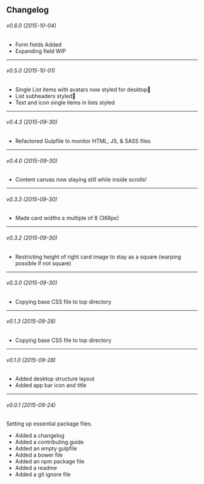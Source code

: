 ## Changelog
###### v0.6.0 (2015-10-04) ######
- Form fields Added
- Expanding field WIP

---

###### v0.5.0 (2015-10-01) ######
- Single List items with avatars now styled for desktop
- List subheaders styled
- Text and icon single items in lists styled

---

###### v0.4.3 (2015-09-30) ######
- Refactored Gulpfile to monitor HTML, JS, & SASS files

---

###### v0.4.0 (2015-09-30) ######
- Content canvas now staying still while inside scrolls!

---

###### v0.3.3 (2015-09-30) ######
- Made card widths a multiple of 8 (368px)
---

###### v0.3.2 (2015-09-30) ######
- Restricting height of right card image to stay as a square (warping possible if not square)

---

###### v0.3.0 (2015-09-30) ######
- Copying base CSS file to top directory

---

###### v0.1.3 (2015-09-28) ######
- Copying base CSS file to top directory

---

###### v0.1.0 (2015-09-28) ######
- Added desktop structure layout
- Added app bar icon and title

---
###### v0.0.1 (2015-09-24) ######
Setting up essential package files.

- Added a changelog
- Added a contributing guide
- Added an empty gulpfile
- Added a bower file
- Added an npm package file
- Added a readme
- Added a git ignore file

